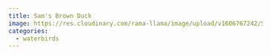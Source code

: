 ```yaml
---
title: Sam's Brown Duck
image: https://res.cloudinary.com/rama-llama/image/upload/v1606767242/Sam_s_Duck_xxbbgv.jpg
categories:
  - waterbirds
---
```

